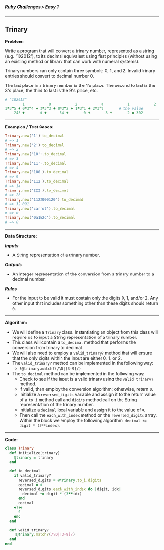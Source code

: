 ##### Ruby Challenges > Easy 1

---

## Trinary

**Problem:**  

Write a program that will convert a trinary number, represented as a string (e.g. '102012'), to its decimal equivalent using first principles (without using an existing method or library that can work with numeral systems).  

Trinary numbers can only contain three symbols: 0, 1, and 2. Invalid trinary entries should convert to decimal number 0.  

The last place in a trinary number is the 1's place. The second to last is the 3's place, the third to last is the 9's place, etc.  

```ruby
# "102012"
		1 			0 			2 			0 			1 			2 	# the number
1*3^5 + 0*3^4 + 2*3^3 + 0*3^2 + 1*3^1 + 2*3^0		# the value
	243 + 		0 + 	 54 + 		0 + 	  3 + 		2 = 302
```

---

**Examples / Test Cases:**  

```ruby
Trinary.new('1').to_decimal
# => 1
Trinary.new('2').to_decimal
# => 2
Trinary.new('10').to_decimal
# => 3
Trinary.new('11').to_decimal
# => 4
Trinary.new('100').to_decimal
# => 9
Trinary.new('112').to_decimal
# => 14
Trinary.new('222').to_decimal
# => 26
Trinary.new('1122000120').to_decimal
# => 32_091
Trinary.new('carrot').to_decimal
# => 0
Trinary.new('0a1b2c').to_decimal
# => 0
```

---

**Data Structure:**  

**_Inputs_**

* A String representation of a trinary number.

**_Outputs_**

* An Integer representation of the conversion from a trinary number to a decimal number.

**_Rules_**

* For the input to be valid it must contain only the digits 0, 1, and/or 2. Any other input that includes something other than these digits should return `0`.

---

**Algorithm:**

* We will define a `Trinary` class. Instantiating an object from this class will require us to input a String representation of a trinary number.
* This class will contain a `to_decimal` method that performs the conversion from trinary to decimal.
* We will also need to employ a `valid_trinary?` method that will ensure that the only digits within the input are either 0, 1, or 2.
* The `valid_trinary?` method can be implemented in the following way:
  * `!@trinary.match?(/\D|[3-9]/)`
* The `to_decimal` method can be implemented in the following way:
  * Check to see if the input is a valid trinary using the `valid_trinary?` method.
  * If valid, then employ the conversion algorithm; otherwise, return `0`.
  * Initialize a `reversed_digits` variable and assign it to the return value of a `to_i` method call and `digits` method call on the String representation of the trinary number.
  * Initialize a `decimal` local variable and assign it to the value of `0`.
  * Then call the `each_with_index` method on the `reversed_digits` array. Within the block we employ the following algorithm: `decimal += digit * (3**index)`.

---

**Code:**  

```ruby
class Trinary
  def initialize(trinary)
    @trinary = trinary
  end
  
  def to_decimal
    if valid_trinary?
      reversed_digits = @trinary.to_i.digits
      decimal = 0
      reversed_digits.each_with_index do |digit, idx|
        decimal += digit * (3**idx)
      end
      decimal
    else
      0
    end
  end
  
  def valid_trinary?
    !@trinary.match?(/\D|[3-9]/)
  end
end
```

